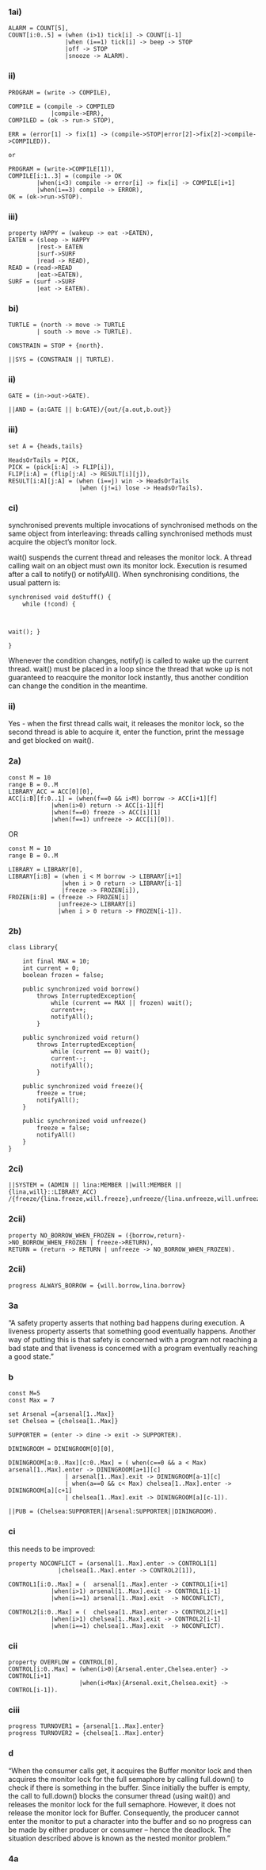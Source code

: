 ### 1ai)
```
ALARM = COUNT[5],
COUNT[i:0..5] = (when (i>1) tick[i] -> COUNT[i-1]
				|when (i==1) tick[i] -> beep -> STOP
				|off -> STOP
				|snooze -> ALARM).
```

### ii)

```
PROGRAM = (write -> COMPILE),

COMPILE = (compile -> COMPILED
			|compile->ERR),
COMPILED = (ok -> run-> STOP),

ERR = (error[1] -> fix[1] -> (compile->STOP|error[2]->fix[2]->compile->COMPILED)).

or 

PROGRAM = (write->COMPILE[1]),
COMPILE[i:1..3] = (compile -> OK
		|when(i<3) compile -> error[i] -> fix[i] -> COMPILE[i+1]
		|when(i==3) compile -> ERROR),
OK = (ok->run->STOP).
```

### iii)

```
property HAPPY = (wakeup -> eat ->EATEN),
EATEN = (sleep -> HAPPY
		|rest-> EATEN
		|surf->SURF
		|read -> READ),
READ = (read->READ
		|eat->EATEN),
SURF = (surf ->SURF
		|eat -> EATEN).
```

### bi)

```
TURTLE = (north -> move -> TURTLE
		| south -> move -> TURTLE).

CONSTRAIN = STOP + {north}.

||SYS = (CONSTRAIN || TURTLE).
```

### ii)

```
GATE = (in->out->GATE).

||AND = (a:GATE || b:GATE)/{out/{a.out,b.out}}
```

### iii)

```
set A = {heads,tails}

HeadsOrTails = PICK,
PICK = (pick[i:A] -> FLIP[i]),
FLIP[i:A] = (flip[j:A] -> RESULT[i][j]),
RESULT[i:A][j:A] = (when (i==j) win -> HeadsOrTails
					|when (j!=i) lose -> HeadsOrTails).
```

### ci)

synchronised prevents multiple invocations of synchronised methods on the same object from interleaving: threads calling synchronised methods must acquire the object’s monitor lock.
					
wait() suspends the current thread and releases the monitor lock. A thread calling wait on an object must own its monitor lock. Execution is resumed after a call to notify() or notifyAll().
When synchronising conditions, the usual pattern is:

```					
synchronised void doStuff() {
    while (!cond) {


					
wait(); }
					
}

```
					
Whenever the condition changes, notify() is called to wake up the current thread. wait() must be placed in a loop since the thread that woke up is not guaranteed to reacquire the monitor lock instantly, thus another condition can change the condition in the meantime.



### ii)

Yes - when the first thread calls wait, it releases the monitor lock, so the second thread is able to acquire it, enter the function, print the message and get blocked on wait().

### 2a)

```
const M = 10
range B = 0..M
LIBRARY_ACC = ACC[0][0],
ACC[i:B][f:0..1] = (when(f==0 && i<M) borrow -> ACC[i+1][f]
            |when(i>0) return -> ACC[i-1][f]
            |when(f==0) freeze -> ACC[i][1]
            |when(f==1) unfreeze -> ACC[i][0]).
```

OR

```
const M = 10
range B = 0..M

LIBRARY = LIBRARY[0],
LIBRARY[i:B] = (when i < M borrow -> LIBRARY[i+1]
			   |when i > 0 return -> LIBRARY[i-1]
			   |freeze -> FROZEN[i]),
FROZEN[i:B] = (freeze -> FROZEN[i]
			  |unfreeze-> LIBRARY[i]
			  |when i > 0 return -> FROZEN[i-1]).
```

### 2b)

```
class Library{

	int final MAX = 10;
	int current = 0;
	boolean frozen = false;
	
	public synchronized void borrow()
		throws InterruptedException{
			while (current == MAX || frozen) wait();
			current++;
			notifyAll();
		}

	public synchronized void return()
		throws InterruptedException{
			while (current == 0) wait();
			current--;
			notifyAll();
		}
		
	public synchronized void freeze(){
		freeze = true;
		notifyAll();
	}
		
	public synchronized void unfreeze()
		freeze = false;
		notifyAll()
	}
}
```

### 2ci)

```
||SYSTEM = (ADMIN || lina:MEMBER ||will:MEMBER || {lina,will}::LIBRARY_ACC)
/{freeze/{lina.freeze,will.freeze},unfreeze/{lina.unfreeze,will.unfreeze}}.
```
### 2cii)
```
property NO_BORROW_WHEN_FROZEN = ({borrow,return}->NO_BORROW_WHEN_FROZEN | freeze->RETURN),
RETURN = (return -> RETURN | unfreeze -> NO_BORROW_WHEN_FROZEN).
```
### 2cii)
```
progress ALWAYS_BORROW = {will.borrow,lina.borrow}
```
### 3a

“A safety property asserts that nothing bad happens during execution. A liveness property asserts that something good eventually happens. Another way of putting this is that safety is concerned with a program not reaching a bad state and that liveness is concerned with a program eventually reaching a good state.”

### b

```
const M=5
const Max = 7

set Arsenal ={arsenal[1..Max]}
set Chelsea = {chelsea[1..Max]}

SUPPORTER = (enter -> dine -> exit -> SUPPORTER).

DININGROOM = DININGROOM[0][0],

DININGROOM[a:0..Max][c:0..Max] = ( when(c==0 && a < Max) arsenal[1..Max].enter -> DININGROOM[a+1][c]
				| arsenal[1..Max].exit -> DININGROOM[a-1][c]
				| when(a==0 && c< Max) chelsea[1..Max].enter -> DININGROOM[a][c+1]
				| chelsea[1..Max].exit -> DININGROOM[a][c-1]).

||PUB = (Chelsea:SUPPORTER||Arsenal:SUPPORTER||DININGROOM).
```

### ci


this needs to be improved:

```
property NOCONFLICT = (arsenal[1..Max].enter -> CONTROL1[1] 
		      |chelsea[1..Max].enter -> CONTROL2[1]),

CONTROL1[i:0..Max] = (  arsenal[1..Max].enter -> CONTROL1[i+1]
			|when(i>1) arsenal[1..Max].exit -> CONTROL1[i-1]
			|when(i==1) arsenal[1..Max].exit  -> NOCONFLICT), 

CONTROL2[i:0..Max] = (  chelsea[1..Max].enter -> CONTROL2[i+1]
			|when(i>1) chelsea[1..Max].exit -> CONTROL2[i-1]
			|when(i==1) chelsea[1..Max].exit  -> NOCONFLICT).
```

### cii

```
property OVERFLOW = CONTROL[0],
CONTROL[i:0..Max] = (when(i>0){Arsenal.enter,Chelsea.enter} -> CONTROL[i+1]
                    |when(i<Max){Arsenal.exit,Chelsea.exit} -> CONTROL[i-1]).
```

### ciii

```
progress TURNOVER1 = {arsenal[1..Max].enter}
progress TURNOVER2 = {chelsea[1..Max].enter}
```

### d 

“When the consumer calls get, it acquires the Buffer monitor lock and then acquires the monitor lock for the full semaphore by calling full.down() to check if there is something in the buffer. Since initially the buffer is empty, the call to full.down() blocks the consumer thread (using wait()) and releases the monitor lock for the full semaphore. However, it does not release the monitor lock for Buffer. Consequently, the producer cannot enter the monitor to put a character into the buffer and so no progress can be made by either producer or consumer – hence the deadlock. The situation described above is known as the nested monitor problem.”

### 4a

